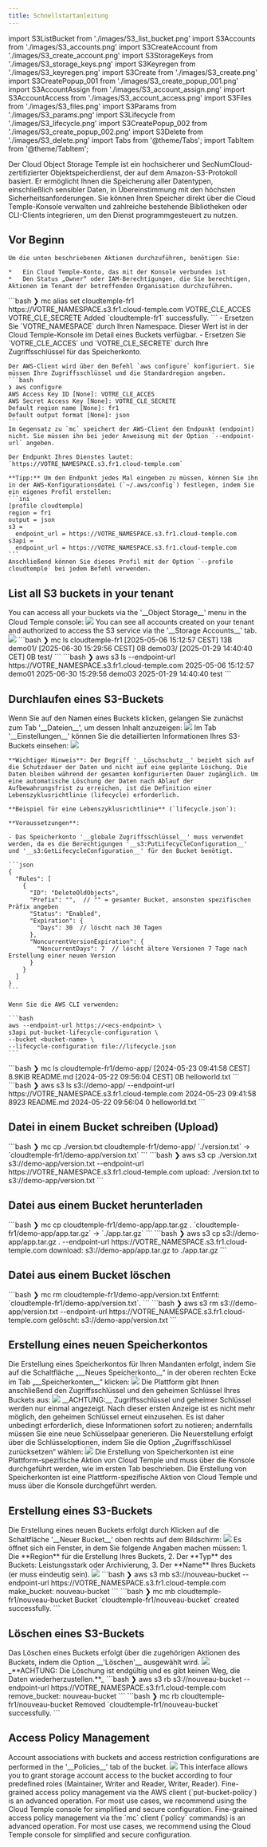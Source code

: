 ```yaml
---
title: Schnellstartanleitung
---
```

import S3ListBucket from './images/S3_list_bucket.png'
import S3Accounts from './images/S3_accounts.png'
import S3CreateAccount from './images/S3_create_account.png'
import S3StorageKeys from './images/S3_storage_keys.png'
import S3Keyregen from './images/S3_keyregen.png'
import S3Create from './images/S3_create.png'
import S3CreatePopup_001 from './images/S3_create_popup_001.png'
import S3AccountAssign from './images/S3_account_assign.png'
import S3AccountAccess from './images/S3_account_access.png'
import S3Files from './images/S3_files.png'
import S3Params from './images/S3_params.png'
import S3Lifecycle from './images/S3_lifecycle.png'
import S3CreatePopup_002 from './images/S3_create_popup_002.png'
import S3Delete from './images/S3_delete.png'
import Tabs from '@theme/Tabs';
import TabItem from '@theme/TabItem';


Der Cloud Object Storage Temple ist ein hochsicherer und SecNumCloud-zertifizierter Objektspeicherdienst, der auf dem Amazon-S3-Protokoll basiert. Er ermöglicht Ihnen die Speicherung aller Datentypen, einschließlich sensibler Daten, in Übereinstimmung mit den höchsten Sicherheitsanforderungen. Sie können Ihren Speicher direkt über die Cloud Temple-Konsole verwalten und zahlreiche bestehende Bibliotheken oder CLI-Clients integrieren, um den Dienst programmgesteuert zu nutzen.

## Vor Beginn

<Tabs>
  <TabItem value="Console Cloud Temple" label="Console Cloud Temple" default>

    Um die unten beschriebenen Aktionen durchzuführen, benötigen Sie:

    *   Ein Cloud Temple-Konto, das mit der Konsole verbunden ist
    *   Den Status „Owner“ oder IAM-Berechtigungen, die Sie berechtigen, Aktionen im Tenant der betreffenden Organisation durchzuführen.

  </TabItem>
  <TabItem value="MC CLI" label="MC CLI">
    ```bash
    ❯ mc alias set cloudtemple-fr1 https://VOTRE_NAMESPACE.s3.fr1.cloud-temple.com VOTRE_CLE_ACCES VOTRE_CLE_SECRETE
    Added `cloudtemple-fr1` successfully.
    ```
    - Ersetzen Sie `VOTRE_NAMESPACE` durch Ihren Namespace. Dieser Wert ist in der Cloud Temple-Konsole im Detail eines Buckets verfügbar.
    - Ersetzen Sie `VOTRE_CLE_ACCES` und `VOTRE_CLE_SECRETE` durch Ihre Zugriffsschlüssel für das Speicherkonto.

  </TabItem>
  <TabItem value="AWS CLI" label="AWS CLI">

    Der AWS-Client wird über den Befehl `aws configure` konfiguriert. Sie müssen Ihre Zugriffsschlüssel und die Standardregion angeben.
    ```bash
    ❯ aws configure
    AWS Access Key ID [None]: VOTRE_CLE_ACCES
    AWS Secret Access Key [None]: VOTRE_CLE_SECRETE
    Default region name [None]: fr1
    Default output format [None]: json
    ```
    Im Gegensatz zu `mc` speichert der AWS-Client den Endpunkt (endpoint) nicht. Sie müssen ihn bei jeder Anweisung mit der Option `--endpoint-url` angeben.

    Der Endpunkt Ihres Dienstes lautet: `https://VOTRE_NAMESPACE.s3.fr1.cloud-temple.com`

    **Tipp:** Um den Endpunkt jedes Mal eingeben zu müssen, können Sie ihn in der AWS-Konfigurationsdatei (`~/.aws/config`) festlegen, indem Sie ein eigenes Profil erstellen:
    ```ini
    [profile cloudtemple]
    region = fr1
    output = json
    s3 =
      endpoint_url = https://VOTRE_NAMESPACE.s3.fr1.cloud-temple.com
    s3api =
      endpoint_url = https://VOTRE_NAMESPACE.s3.fr1.cloud-temple.com
    ```
    Anschließend können Sie dieses Profil mit der Option `--profile cloudtemple` bei jedem Befehl verwenden.

  </TabItem>
</Tabs>

## List all S3 buckets in your tenant

<Tabs>
  <TabItem value="Console Cloud Temple" label="Console Cloud Temple" default>
    You can access all your buckets via the '__Object Storage__' menu in the Cloud Temple console:
    <img src={S3ListBucket} />
    You can see all accounts created on your tenant and authorized to access the S3 service via the '__Storage Accounts__' tab.
    <img src={S3Accounts} />
  </TabItem>
  <TabItem value="MC CLI" label="MC CLI">
    ```bash
    ❯ mc ls cloudtemple-fr1
    [2025-05-06 15:12:57 CEST]     13B demo01/
    [2025-06-30 15:29:56 CEST]      0B demo03/
    [2025-01-29 14:40:40 CET]      0B test/
    ```
  </TabItem>
  <TabItem value="AWS CLI" label="AWS CLI">
    ```bash
    ❯ aws s3 ls --endpoint-url https://VOTRE_NAMESPACE.s3.fr1.cloud-temple.com
    2025-05-06 15:12:57 demo01
    2025-06-30 15:29:56 demo03
    2025-01-29 14:40:40 test
    ```
  </TabItem>
</Tabs>

## Durchlaufen eines S3-Buckets

<Tabs>
  <TabItem value="Console Cloud Temple" label="Console Cloud Temple" default>
    Wenn Sie auf den Namen eines Buckets klicken, gelangen Sie zunächst zum Tab '__Dateien__', um dessen Inhalt anzuzeigen:
    <img src={S3Files} />
    Im Tab '__Einstellungen__' können Sie die detaillierten Informationen Ihres S3-Buckets einsehen:
    <img src={S3Params} />

    **Wichtiger Hinweis**: Der Begriff '__Löschschutz__' bezieht sich auf die Schutzdauer der Daten und nicht auf eine geplante Löschung. Die Daten bleiben während der gesamten konfigurierten Dauer zugänglich. Um eine automatische Löschung der Daten nach Ablauf der Aufbewahrungsfrist zu erreichen, ist die Definition einer Lebenszyklusrichtlinie (lifecycle) erforderlich.

    **Beispiel für eine Lebenszyklusrichtlinie** (`lifecycle.json`):

    **Voraussetzungen**:

    - Das Speicherkonto '__globale Zugriffsschlüssel__' muss verwendet werden, da es die Berechtigungen '__s3:PutLifecycleConfiguration__' und '__s3:GetLifecycleConfiguration__' für den Bucket benötigt.

    ```json
    {
      "Rules": [
        {
          "ID": "DeleteOldObjects",
          "Prefix": "",  // "" = gesamter Bucket, ansonsten spezifischen Präfix angeben
          "Status": "Enabled",
          "Expiration": {
            "Days": 30  // löscht nach 30 Tagen
          },
          "NoncurrentVersionExpiration": {
            "NoncurrentDays": 7  // löscht ältere Versionen 7 Tage nach Erstellung einer neuen Version
          }
        }
      ]
    }
    ```

    Wenn Sie die AWS CLI verwenden:

    ```bash
    aws --endpoint-url https://<ecs-endpoint> \
    s3api put-bucket-lifecycle-configuration \
    --bucket <bucket-name> \
    --lifecycle-configuration file://lifecycle.json
    ```
  </TabItem>
  <TabItem value="MC CLI" label="MC CLI">
    ```bash
    ❯ mc ls cloudtemple-fr1/demo-app/
    [2024-05-23 09:41:58 CEST] 8.9KiB README.md
    [2024-05-22 09:56:04 CEST]     0B helloworld.txt
    ```
  </TabItem>

  <TabItem value="AWS CLI" label="AWS CLI">
    ```bash
    ❯ aws s3 ls s3://demo-app/ --endpoint-url https://VOTRE_NAMESPACE.s3.fr1.cloud-temple.com
    2024-05-23 09:41:58      8923 README.md
    2024-05-22 09:56:04         0 helloworld.txt
    ```
  </TabItem>
</Tabs>

## Datei in einem Bucket schreiben (Upload)
<Tabs>
  <TabItem value="MC CLI" label="MC CLI" default>
    ```bash
    ❯ mc cp ./version.txt cloudtemple-fr1/demo-app/
    `./version.txt` -> `cloudtemple-fr1/demo-app/version.txt`
    ```
  </TabItem>

  <TabItem value="AWS CLI" label="AWS CLI">
    ```bash
    ❯ aws s3 cp ./version.txt s3://demo-app/version.txt --endpoint-url https://VOTRE_NAMESPACE.s3.fr1.cloud-temple.com
    upload: ./version.txt to s3://demo-app/version.txt
    ```
  </TabItem>

</Tabs>

## Datei aus einem Bucket herunterladen
<Tabs>
  <TabItem value="MC CLI" label="MC CLI" default>
    ```bash
    ❯ mc cp cloudtemple-fr1/demo-app/app.tar.gz .
    `cloudtemple-fr1/demo-app/app.tar.gz` -> `./app.tar.gz`
    ```
  </TabItem>

  <TabItem value="AWS CLI" label="AWS CLI">
    ```bash
    ❯ aws s3 cp s3://demo-app/app.tar.gz . --endpoint-url https://VOTRE_NAMESPACE.s3.fr1.cloud-temple.com
    download: s3://demo-app/app.tar.gz to ./app.tar.gz
    ```
  </TabItem>

</Tabs>

## Datei aus einem Bucket löschen
<Tabs>
  <TabItem value="MC CLI" label="MC CLI" default>
    ```bash
    ❯ mc rm cloudtemple-fr1/demo-app/version.txt
    Entfernt: `cloudtemple-fr1/demo-app/version.txt`.
    ```
  </TabItem>

  <TabItem value="AWS CLI" label="AWS CLI">
    ```bash
    ❯ aws s3 rm s3://demo-app/version.txt --endpoint-url https://VOTRE_NAMESPACE.s3.fr1.cloud-temple.com
    gelöscht: s3://demo-app/version.txt
    ```
  </TabItem>

</Tabs>

## Erstellung eines neuen Speicherkontos
<Tabs>
  <TabItem value="Console Cloud Temple" label="Console Cloud Temple" default>
    Die Erstellung eines Speicherkontos für Ihren Mandanten erfolgt, indem Sie auf die Schaltfläche „__Neues Speicherkonto__“ in der oberen rechten Ecke im Tab „__Speicherkonten__“ klicken:
    <img src={S3CreateAccount} />
    Die Plattform gibt Ihnen anschließend den Zugriffsschlüssel und den geheimen Schlüssel Ihres Buckets aus:
    <img src={S3StorageKeys} />
    __ACHTUNG:__ Zugriffsschlüssel und geheimer Schlüssel werden nur einmal angezeigt. Nach dieser ersten Anzeige ist es nicht mehr möglich, den geheimen Schlüssel erneut einzusehen. Es ist daher unbedingt erforderlich, diese Informationen sofort zu notieren; andernfalls müssen Sie eine neue Schlüsselpaar generieren.
    Die Neuerstellung erfolgt über die Schlüsseloptionen, indem Sie die Option „Zugriffsschlüssel zurücksetzen“ wählen:
    <img src={S3Keyregen} />
  </TabItem>
  <TabItem value="AWS CLI" label="AWS CLI">
    Die Erstellung von Speicherkonten ist eine Plattform-spezifische Aktion von Cloud Temple und muss über die Konsole durchgeführt werden, wie im ersten Tab beschrieben.
  </TabItem>
  <TabItem value="MC CLI" label="MC CLI">
    Die Erstellung von Speicherkonten ist eine Plattform-spezifische Aktion von Cloud Temple und muss über die Konsole durchgeführt werden.
  </TabItem>
</Tabs>

## Erstellung eines S3-Buckets
<Tabs>
  <TabItem value="Console Cloud Temple" label="Console Cloud Temple" default>
    Die Erstellung eines neuen Buckets erfolgt durch Klicken auf die Schaltfläche '__Neuer Bucket__' oben rechts auf dem Bildschirm:
    <img src={S3Create} />
    Es öffnet sich ein Fenster, in dem Sie folgende Angaben machen müssen:
    1. Die **Region** für die Erstellung Ihres Buckets,
    2. Der **Typ** des Buckets: Leistungsstark oder Archivierung,
    3. Der **Name** Ihres Buckets (er muss eindeutig sein).
    <img src={S3CreatePopup_001} />
  </TabItem>
  <TabItem value="AWS CLI" label="AWS CLI">
    ```bash
    ❯ aws s3 mb s3://nouveau-bucket --endpoint-url https://VOTRE_NAMESPACE.s3.fr1.cloud-temple.com
    make_bucket: nouveau-bucket
    ```
  </TabItem>
  <TabItem value="MC CLI" label="MC CLI">
    ```bash
    ❯ mc mb cloudtemple-fr1/nouveau-bucket
    Bucket `cloudtemple-fr1/nouveau-bucket` created successfully.
    ```
  </TabItem>
</Tabs>

## Löschen eines S3-Buckets
<Tabs>
  <TabItem value="Console Cloud Temple" label="Console Cloud Temple" default>
    Das Löschen eines Buckets erfolgt über die zugehörigen Aktionen des Buckets, indem die Option __'Löschen'__ ausgewählt wird.
    <img src={S3Delete} />
    _**ACHTUNG: Die Löschung ist endgültig und es gibt keinen Weg, die Daten wiederherzustellen.**_
  </TabItem>
  <TabItem value="AWS CLI" label="AWS CLI">
    ```bash
    ❯ aws s3 rb s3://nouveau-bucket --endpoint-url https://VOTRE_NAMESPACE.s3.fr1.cloud-temple.com
    remove_bucket: nouveau-bucket
    ```
  </TabItem>
  <TabItem value="MC CLI" label="MC CLI">
    ```bash
    ❯ mc rb cloudtemple-fr1/nouveau-bucket
    Removed `cloudtemple-fr1/nouveau-bucket` successfully.
    ```
  </TabItem>
</Tabs>

## Access Policy Management
<Tabs>
  <TabItem value="Console Cloud Temple" label="Console Cloud Temple" default>
    Account associations with buckets and access restriction configurations are performed in the '__Policies__' tab of the bucket.
    <img src={S3AccountAssign} />
    This interface allows you to grant storage account access to the bucket according to four predefined roles (Maintainer, Writer and Reader, Writer, Reader).
  </TabItem>
  <TabItem value="AWS CLI" label="AWS CLI">
    Fine-grained access policy management via the AWS client (`put-bucket-policy`) is an advanced operation. For most use cases, we recommend using the Cloud Temple console for simplified and secure configuration.
  </TabItem>
  <TabItem value="MC CLI" label="MC CLI">
    Fine-grained access policy management via the `mc` client (`policy` commands) is an advanced operation. For most use cases, we recommend using the Cloud Temple console for simplified and secure configuration.
  </TabItem>
</Tabs>